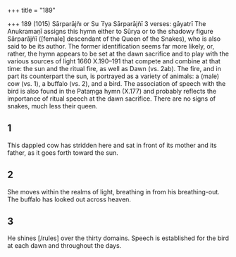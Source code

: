 +++
title = "189"

+++
189 (1015) Sārparājñı or Su ̄ ̄rya
Sārparājñī
3 verses: gāyatrī
The Anukramaṇī assigns this hymn either to Sūrya or to the shadowy figure  Sārparājñī ([female] descendant of the Queen of the Snakes), who is also said to  be its author. The former identification seems far more likely, or, rather, the hymn  appears to be set at the dawn sacrifice and to play with the various sources of light
1660 X.190–191
that compete and combine at that time: the sun and the ritual fire, as well as Dawn  (vs. 2ab). The fire, and in part its counterpart the sun, is portrayed as a variety of  animals: a (male) cow (vs. 1), a buffalo (vs. 2), and a bird. The association of speech  with the bird is also found in the Pataṃga hymn (X.177) and probably reflects the  importance of ritual speech at the dawn sacrifice. There are no signs of snakes,  much less their queen.
## 1
This dappled cow has stridden here and sat in front of its mother
and its father, as it goes forth toward the sun.
## 2
She moves within the realms of light, breathing in from his
breathing-out.
The buffalo has looked out across heaven.
## 3
He shines [/rules] over the thirty domains. Speech is established for  the bird
at each dawn and throughout the days.